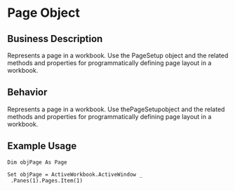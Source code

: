 # Page Object

## Business Description
Represents a page in a workbook. Use the PageSetup object and the related methods and properties for programmatically defining page layout in a workbook.

## Behavior
Represents a page in a workbook. Use thePageSetupobject and the related methods and properties for programmatically defining page layout in a workbook.

## Example Usage
```vba
Dim objPage As Page 
 
Set objPage = ActiveWorkbook.ActiveWindow _ 
 .Panes(1).Pages.Item(1)
```